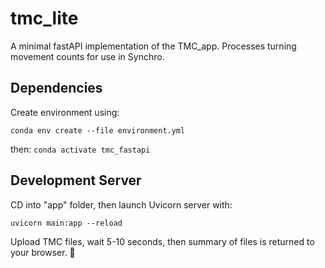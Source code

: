 # tmc_lite

A minimal fastAPI implementation of the TMC_app. Processes turning movement counts for use in Synchro. 

## Dependencies

Create environment using: 

```
conda env create --file environment.yml
```
then:
```conda activate tmc_fastapi```

## Development Server
CD into "app" folder, then launch Uvicorn server with:

```
uvicorn main:app --reload
```

Upload TMC files, wait 5-10 seconds, then summary of files is returned to your browser. 🤖 
